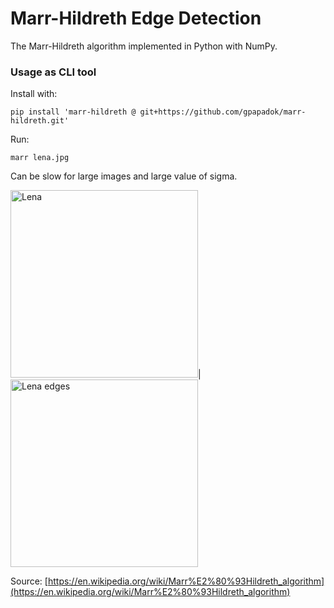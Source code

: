 # Marr-Hildreth Edge Detection

The Marr-Hildreth algorithm implemented in Python with NumPy.

### Usage as CLI tool

Install with:

```pip install 'marr-hildreth @ git+https://github.com/gpapadok/marr-hildreth.git'```

Run:

```marr lena.jpg```

Can be slow for large images and large value of sigma.

<img src="lena.jpg" alt="Lena" width="300"/>|
<img src="edges.jpg" alt="Lena edges" width="300"/>

Source: [https://en.wikipedia.org/wiki/Marr%E2%80%93Hildreth_algorithm](https://en.wikipedia.org/wiki/Marr%E2%80%93Hildreth_algorithm)
